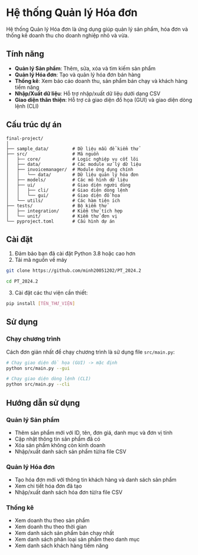 # Hệ thống Quản lý Hóa đơn

Hệ thống Quản lý Hóa đơn là ứng dụng giúp quản lý sản phẩm, hóa đơn và thống kê doanh thu cho doanh nghiệp nhỏ và vừa.

## Tính năng

- **Quản lý Sản phẩm**: Thêm, sửa, xóa và tìm kiếm sản phẩm
- **Quản lý Hóa đơn**: Tạo và quản lý hóa đơn bán hàng
- **Thống kê**: Xem báo cáo doanh thu, sản phẩm bán chạy và khách hàng tiềm năng
- **Nhập/Xuất dữ liệu**: Hỗ trợ nhập/xuất dữ liệu dưới dạng CSV
- **Giao diện thân thiện**: Hỗ trợ cả giao diện đồ họa (GUI) và giao diện dòng lệnh (CLI)

## Cấu trúc dự án

```
final-project/
│
├── sample_data/         # Dữ liệu mẫu để kiểm thử
├── src/                 # Mã nguồn
│   ├── core/            # Logic nghiệp vụ cốt lõi
│   ├── data/            # Các module xử lý dữ liệu
│   ├── invoicemanager/  # Module ứng dụng chính
│   │   └── data/        # Dữ liệu quản lý hóa đơn
│   ├── models/          # Các mô hình dữ liệu
│   ├── ui/              # Giao diện người dùng
│   │   ├── cli/         # Giao diện dòng lệnh
│   │   └── gui/         # Giao diện đồ họa
│   └── utils/           # Các hàm tiện ích
├── tests/               # Bộ kiểm thử
│   ├── integration/     # Kiểm thử tích hợp
│   └── unit/            # Kiểm thử đơn vị
└── pyproject.toml       # Cấu hình dự án
```

## Cài đặt

1. Đảm bảo bạn đã cài đặt Python 3.8 hoặc cao hơn
2. Tải mã nguồn về máy

```bash
git clone https://github.com/minh20051202/PT_2024.2

cd PT_2024.2
```

3. Cài đặt các thư viện cần thiết:

```bash
pip install [TÊN_THƯ_VIỆN]
```

## Sử dụng

### Chạy chương trình

Cách đơn giản nhất để chạy chương trình là sử dụng file `src/main.py`:

```bash
# Chạy giao diện đồ họa (GUI) -> mặc định
python src/main.py --gui

# Chạy giao diện dòng lệnh (CLI)
python src/main.py --cli
```

## Hướng dẫn sử dụng

### Quản lý Sản phẩm

- Thêm sản phẩm mới với ID, tên, đơn giá, danh mục và đơn vị tính
- Cập nhật thông tin sản phẩm đã có
- Xóa sản phẩm không còn kinh doanh
- Nhập/xuất danh sách sản phẩm từ/ra file CSV

### Quản lý Hóa đơn

- Tạo hóa đơn mới với thông tin khách hàng và danh sách sản phẩm
- Xem chi tiết hóa đơn đã tạo
- Nhập/xuất danh sách hóa đơn từ/ra file CSV

### Thống kê

- Xem doanh thu theo sản phẩm
- Xem doanh thu theo thời gian
- Xem danh sách sản phẩm bán chạy nhất
- Xem danh sách phân loại sản phẩm theo danh mục
- Xem danh sách khách hàng tiềm năng
